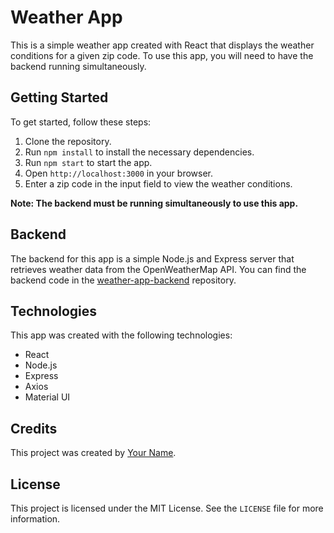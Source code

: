 # Weather App

This is a simple weather app created with React that displays the weather conditions for a given zip code. To use this app, you will need to have the backend running simultaneously.

## Getting Started

To get started, follow these steps:

1. Clone the repository.
2. Run `npm install` to install the necessary dependencies.
3. Run `npm start` to start the app.
4. Open `http://localhost:3000` in your browser.
5. Enter a zip code in the input field to view the weather conditions.

**Note: The backend must be running simultaneously to use this app.**

## Backend

The backend for this app is a simple Node.js and Express server that retrieves weather data from the OpenWeatherMap API. You can find the backend code in the [weather-app-backend](https://github.com/your-username/weather-app-backend) repository.

## Technologies

This app was created with the following technologies:

- React
- Node.js
- Express
- Axios
- Material UI

## Credits

This project was created by [Your Name](https://github.com/your-username).

## License

This project is licensed under the MIT License. See the `LICENSE` file for more information.
